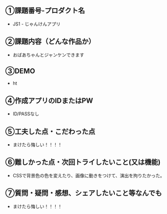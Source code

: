 ## ①課題番号-プロダクト名
- JS1 - じゃんけんアプリ

## ②課題内容（どんな作品か）
- おばあちゃんとジャンケンできます

## ③DEMO
- ht

## ④作成アプリのIDまたはPW
- ID/PASSなし

## ⑤工夫した点・こだわった点
- まけたら悔しい！！！！

## ⑥難しかった点・次回トライしたいこと(又は機能)
- CSSで背景色の色を変えたり、画像に動きをつけて、演出を拘りたかった。

## ⑦質問・疑問・感想、シェアしたいこと等なんでも
- まけたら悔しい！！！！